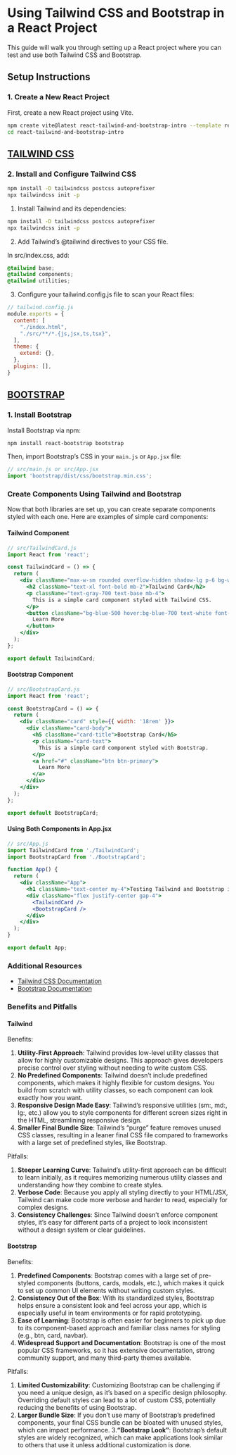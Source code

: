 # Using Tailwind CSS and Bootstrap in a React Project

This guide will walk you through setting up a React project where you can test and use both Tailwind CSS and Bootstrap.

## Setup Instructions

### 1. Create a New React Project

First, create a new React project using Vite. 

```bash
npm create vite@latest react-tailwind-and-bootstrap-intro --template react
cd react-tailwind-and-bootstrap-intro
```

## [TAILWIND CSS](https://tailwindcss.com/docs/installation)

### 2. Install and Configure Tailwind CSS

```bash
npm install -D tailwindcss postcss autoprefixer
npx tailwindcss init -p
```

1. Install Tailwind and its dependencies:

```bash
npm install -D tailwindcss postcss autoprefixer
npx tailwindcss init -p
```

2. Add Tailwind’s @tailwind directives to your CSS file.

In src/index.css, add:
```css
@tailwind base;
@tailwind components;
@tailwind utilities;
```

3. Configure your tailwind.config.js file to scan your React files:


```js
// tailwind.config.js
module.exports = {
  content: [
    "./index.html",
    "./src/**/*.{js,jsx,ts,tsx}",
  ],
  theme: {
    extend: {},
  },
  plugins: [],
}
```

## [BOOTSTRAP](https://react-bootstrap.netlify.app/docs/getting-started/introduction)

### 1. Install Bootstrap

Install Bootstrap via npm:

```bash
npm install react-bootstrap bootstrap 
```

Then, import Bootstrap’s CSS in your `main.js` or  `App.jsx` file:

```jsx
// src/main.js or src/App.jsx
import 'bootstrap/dist/css/bootstrap.min.css';
```

### Create Components Using Tailwind and Bootstrap
Now that both libraries are set up, you can create separate components styled with each one. Here are examples of simple card components:

#### Tailwind Component

```jsx
// src/TailwindCard.js
import React from 'react';

const TailwindCard = () => {
  return (
    <div className="max-w-sm rounded overflow-hidden shadow-lg p-6 bg-white">
      <h2 className="text-xl font-bold mb-2">Tailwind Card</h2>
      <p className="text-gray-700 text-base mb-4">
        This is a simple card component styled with Tailwind CSS.
      </p>
      <button className="bg-blue-500 hover:bg-blue-700 text-white font-bold py-2 px-4 rounded">
        Learn More
      </button>
    </div>
  );
};

export default TailwindCard;
```
#### Bootstrap Component

```jsx
// src/BootstrapCard.js
import React from 'react';

const BootstrapCard = () => {
  return (
    <div className="card" style={{ width: '18rem' }}>
      <div className="card-body">
        <h5 className="card-title">Bootstrap Card</h5>
        <p className="card-text">
          This is a simple card component styled with Bootstrap.
        </p>
        <a href="#" className="btn btn-primary">
          Learn More
        </a>
      </div>
    </div>
  );
};

export default BootstrapCard;
```

#### Using Both Components in App.jsx

```jsx
// src/App.js
import TailwindCard from './TailwindCard';
import BootstrapCard from './BootstrapCard';

function App() {
  return (
    <div className="App">
      <h1 className="text-center my-4">Testing Tailwind and Bootstrap in React</h1>
      <div className="flex justify-center gap-4">
        <TailwindCard />
        <BootstrapCard />
      </div>
    </div>
  );
}

export default App;

```

### Additional Resources
- [Tailwind CSS Documentation](https://tailwindcss.com/docs)
- [Bootstrap Documentation](https://react-bootstrap.netlify.app/docs/getting-started/introduction)


### Benefits and Pitfalls
#### Tailwind
Benefits:

1. **Utility-First Approach**: Tailwind provides low-level utility classes that allow for highly customizable designs. This approach gives developers precise control over styling without needing to write custom CSS.
2. **No Predefined Components**: Tailwind doesn’t include predefined components, which makes it highly flexible for custom designs. You build from scratch with utility classes, so each component can look exactly how you want.
3. **Responsive Design Made Easy**: Tailwind’s responsive utilities (sm:, md:, lg:, etc.) allow you to style components for different screen sizes right in the HTML, streamlining responsive design.
4. **Smaller Final Bundle Size**: Tailwind’s “purge” feature removes unused CSS classes, resulting in a leaner final CSS file compared to frameworks with a large set of predefined styles, like Bootstrap.

Pitfalls:

1. **Steeper Learning Curve**: Tailwind’s utility-first approach can be difficult to learn initially, as it requires memorizing numerous utility classes and understanding how they combine to create styles.
2. **Verbose Code**: Because you apply all styling directly to your HTML/JSX, Tailwind can make code more verbose and harder to read, especially for complex designs.
3. **Consistency Challenges**: Since Tailwind doesn’t enforce component styles, it’s easy for different parts of a project to look inconsistent without a design system or clear guidelines.

#### Bootstrap
Benefits:

1. **Predefined Components**: Bootstrap comes with a large set of pre-styled components (buttons, cards, modals, etc.), which makes it quick to set up common UI elements without writing custom styles.
2. **Consistency Out of the Box**: With its standardized styles, Bootstrap helps ensure a consistent look and feel across your app, which is especially useful in team environments or for rapid prototyping.
3. **Ease of Learning**: Bootstrap is often easier for beginners to pick up due to its component-based approach and familiar class names for styling (e.g., btn, card, navbar).
4. **Widespread Support and Documentation**: Bootstrap is one of the most popular CSS frameworks, so it has extensive documentation, strong community support, and many third-party themes available.

Pitfalls:

1. **Limited Customizability**: Customizing Bootstrap can be challenging if you need a unique design, as it’s based on a specific design philosophy. Overriding default styles can lead to a lot of custom CSS, potentially reducing the benefits of using Bootstrap.
2. **Larger Bundle Size**: If you don’t use many of Bootstrap’s predefined components, your final CSS bundle can be bloated with unused styles, which can impact performance.
3.**“Bootstrap Look”**: Bootstrap’s default styles are widely recognized, which can make applications look similar to others that use it unless additional customization is done.